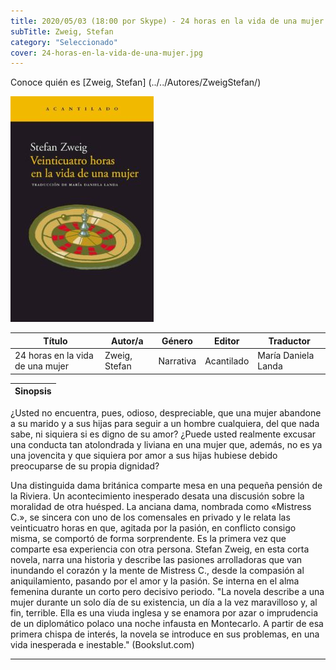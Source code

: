 ```yaml
---
title: 2020/05/03 (18:00 por Skype) - 24 horas en la vida de una mujer (Club Online)
subTitle: Zweig, Stefan
category: "Seleccionado"
cover: 24-horas-en-la-vida-de-una-mujer.jpg
---
```

Conoce quién es [Zweig, Stefan] (../../Autores/ZweigStefan/)

!["Imagen no encontrada"](24-horas-en-la-vida-de-una-mujer.jpg)

Título | Autor/a | Género | Editor | Traductor |
------ | ------- | ------ | ------ | --------- |
24 horas en la vida de una mujer | Zweig, Stefan | Narrativa | Acantilado | María Daniela Landa |

|Sinopsis|
|--------|
¿Usted no encuentra, pues, odioso, despreciable, que una mujer abandone a su marido y a sus hijas para seguir a un hombre cualquiera, del que nada sabe, ni siquiera si es digno de su amor? ¿Puede usted realmente excusar una conducta tan atolondrada y liviana en una mujer que, además, no es ya una jovencita y que siquiera por amor a sus hijas hubiese debido preocuparse de su propia dignidad?

Una distinguida dama británica comparte mesa en una pequeña pensión de la Riviera. Un acontecimiento inesperado desata una discusión sobre la moralidad de otra huésped.
La anciana dama, nombrada como «Mistress C.», se sincera con uno de los comensales en privado y le relata las veinticuatro horas en que, agitada por la pasión, en conflicto consigo misma, se comportó de forma sorprendente. Es la primera vez que comparte esa experiencia con otra persona.
Stefan Zweig, en esta corta novela, narra una historia y describe las pasiones arrolladoras que van inundando el corazón y la mente de Mistress C., desde la compasión al aniquilamiento, pasando por el amor y la pasión.​ Se interna en el alma femenina durante un corto pero decisivo periodo.
"La novela describe a una mujer durante un solo día de su existencia, un día a la vez maravilloso y, al fin, terrible. Ella es una viuda inglesa y se enamora por azar o imprudencia de un diplomático polaco una noche infausta en Montecarlo. A partir de esa primera chispa de interés, la novela se introduce en sus problemas, en una vida inesperada e inestable." (Bookslut.com)
***
